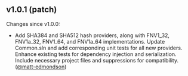 ## v1.0.1 (patch)

Changes since v1.0.0:

- Add SHA384 and SHA512 hash providers, along with FNV1_32, FNV1a_32, FNV1_64, and FNV1a_64 implementations. Update Common.sln and add corresponding unit tests for all new providers. Enhance existing tests for dependency injection and serialization. Include necessary project files and suppressions for compatibility. ([@matt-edmondson](https://github.com/matt-edmondson))
